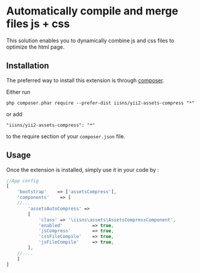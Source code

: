 Automatically compile and merge files js + css
==============================================
This solution enables you to dynamically combine js and css files to optimize the html page.

Installation
------------

The preferred way to install this extension is through [composer](http://getcomposer.org/download/).

Either run

```
php composer.phar require --prefer-dist iisns/yii2-assets-compress "*"
```

or add

```
"iisns/yii2-assets-compress": "*"
```

to the require section of your `composer.json` file.


Usage
-----

Once the extension is installed, simply use it in your code by  :

```php
//App config
[
    'bootstrap'    => ['assetsCompress'],
    'components'    => [
    //....
        'assetsAutoCompress' =>
        [
            'class' => '\iisns\assets\AssetsCompressComponent',
            'enabled'           => true,
            'jsCompress'        => true,
            'cssFileCompile'    => true,
            'jsFileCompile'     => true,
        ],
    //....
    ]
]

```
